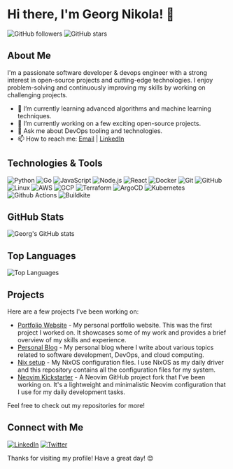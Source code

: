 # Hi there, I'm Georg Nikola! 👋

![GitHub followers](https://img.shields.io/github/followers/georg-nikola?label=Follow&style=social)
![GitHub stars](https://img.shields.io/github/stars/georg-nikola?affiliations=OWNER&style=social)

## About Me

I'm a passionate software developer & devops engineer with a strong interest in open-source projects and cutting-edge technologies. I enjoy problem-solving and continuously improving my skills by working on challenging projects.

- 🌱 I’m currently learning advanced algorithms and machine learning techniques.
- 🔭 I’m currently working on a few exciting open-source projects.
- 💬 Ask me about DevOps tooling and technologies.
- 📫 How to reach me: [Email](mailto:georgnikola.pavlov@gmail.com) | [LinkedIn](www.linkedin.com/in/georg-nikola-pavlov-profile)

## Technologies & Tools

![Python](https://img.shields.io/badge/-Python-333333?style=flat&logo=python)
![Go](https://img.shields.io/badge/-Go-333333?style=flat&logo=go)
![JavaScript](https://img.shields.io/badge/-JavaScript-333333?style=flat&logo=javascript)
![Node.js](https://img.shields.io/badge/-Node.js-333333?style=flat&logo=node.js)
![React](https://img.shields.io/badge/-React-333333?style=flat&logo=react)
![Docker](https://img.shields.io/badge/-Docker-333333?style=flat&logo=docker)
![Git](https://img.shields.io/badge/-Git-333333?style=flat&logo=git)
![GitHub](https://img.shields.io/badge/-GitHub-333333?style=flat&logo=github)
![Linux](https://img.shields.io/badge/-Linux-333333?style=flat&logo=linux)
![AWS](https://img.shields.io/badge/-AWS-333333?style=flat&logo=amazon-aws)
![GCP](https://img.shields.io/badge/-GCP-333333?style=flat&logo=google-cloud)
![Terraform](https://img.shields.io/badge/-Terraform-333333?style=flat&logo=terraform)
![ArgoCD](https://img.shields.io/badge/-ArgoCD-333333?style=flat&logo=argo-cd)
![Kubernetes](https://img.shields.io/badge/-Kubernetes-333333?style=flat&logo=kubernetes)
![Github Actions](https://img.shields.io/badge/-Github%20Actions-333333?style=flat&logo=github-actions)
![Buildkite](https://img.shields.io/badge/-Buildkite-333333?style=flat&logo=buildkite)

## GitHub Stats

![Georg's GitHub stats](https://github-readme-stats.vercel.app/api?username=georg-nikola&show_icons=true&theme=dark&count_private=true)

## Top Languages

![Top Languages](https://github-readme-stats.vercel.app/api/top-langs/?username=georg-nikola&layout=compact&theme=dark)

## Projects

Here are a few projects I've been working on:

- [Portfolio Website](https://georg-nikola.com/) - My personal portfolio website. This was the first project I worked on. It showcases some of my work and provides a brief overview of my skills and experience.
- [Personal Blog](https://blog.georg-nikola.com/) - My personal blog where I write about various topics related to software development, DevOps, and cloud computing.
- [Nix setup](https://github.com/georg-nikola/nix) - My NixOS configuration files. I use NixOS as my daily driver and this repository contains all the configuration files for my system.
- [Neovim Kickstarter](https://github.com/georg-nikola/kickstart.nvim) - A Neovim GitHub project fork that I've been working on. It's a lightweight and minimalistic Neovim configuration that I use for my daily development tasks.

Feel free to check out my repositories for more!

## Connect with Me

[![LinkedIn](https://img.shields.io/badge/-LinkedIn-0077B5?style=flat&logo=linkedin)](www.linkedin.com/in/georg-nikola-pavlov-profile)
[![Twitter](https://img.shields.io/badge/-Twitter-1DA1F2?style=flat&logo=twitter&logoColor=white)](https://x.com/PavlovGeorg)

Thanks for visiting my profile! Have a great day! 😊

